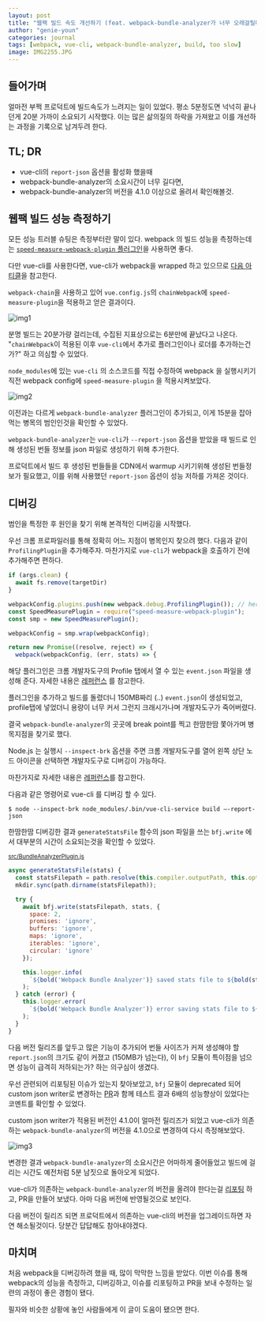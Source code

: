 ```yaml
---
layout: post
title: "웹팩 빌드 속도 개선하기 (feat. webpack-bundle-analyzer가 너무 오래걸릴때)"
author: "genie-youn"
categories: journal
tags: [webpack, vue-cli, webpack-bundle-analyzer, build, too slow]
image: IMG2255.JPG
---
```


## 들어가며
얼마전 부쩍 프로덕트에 빌드속도가 느려지는 일이 있었다. 평소 5분정도면 넉넉히 끝나던게 20분 가까이 소요되기 시작했다.
이는 많은 삶의질의 하락을 가져왔고 이를 개선하는 과정을 기록으로 남겨두려 한다.

## TL; DR
- vue-cli의 `report-json` 옵션을 활성화 했을때
- webpack-bundle-analyzer의 소요시간이 너무 길다면,
- webpack-bundle-analyzer의 버전을 4.1.0 이상으로 올려서 확인해볼것.

## 웹팩 빌드 성능 측정하기
모든 성능 트러블 슈팅은 측정부터란 말이 있다. webpack 의 빌드 성능을 측정하는데는 [`speed-measure-webpack-plugin` 플러그인](https://github.com/stephencookdev/speed-measure-webpack-plugin)을 사용하면 좋다.

다만 vue-cli를 사용한다면, vue-cli가 webpack을 wrapped 하고 있으므로 [다음 아티클](https://genie-youn.github.io/journal/vue-cli_%EC%97%90%EC%84%9C_speed-measure-webpack-plugin_%EC%82%AC%EC%9A%A9%ED%95%98%EA%B8%B0.html)을 참고한다.

`webpack-chain`을 사용하고 있어 `vue.config.js`의 `chainWebpack`에 `speed-measure-plugin`을 적용하고 얻은 결과이다.

![img1](https://genie-youn.github.io/assets/img/webpack-speed/1.png)

분명 빌드는 20분가량 걸리는데, 수집된 지표상으로는 6분만에 끝났다고 나온다. "`chainWebpack`이 적용된 이후 `vue-cli`에서 추가로 플러그인이나 로더를 추가하는건가?" 하고 의심할 수 있었다.

`node_modules`에 있는 `vue-cli` 의 소스코드를 직접 수정하여 webpack 을 실행시키기 직전 webpack config에 `speed-measure-plugin` 을 적용시켜보았다.

![img2](https://genie-youn.github.io/assets/img/webpack-speed/before.png)

이전과는 다르게 `webpack-bundle-analyzer` 플러그인이 추가되고, 이게 15분을 잡아먹는 병목의 범인인것을 확인할 수 있었다.

`webpack-bundle-analyzer`는 `vue-cli`가 `--report-json` 옵션을 받았을 때 빌드로 인해 생성된 번들 정보를 json 파일로 생성하기 위해 추가한다.

프로덕트에서 빌드 후 생성된 번들들을 CDN에서 warmup 시키기위해 생성된 번들정보가 필요했고, 이를 위해 사용했던 `report-json` 옵션이 성능 저하를 가져온 것이다.

## 디버깅
범인을 특정한 후 원인을 찾기 위해 본격적인 디버깅을 시작했다.

우선 크롬 프로파일러를 통해 정확히 어느 지점이 병목인지 찾으려 했다. 다음과 같이 `ProfilingPlugin`을 추가해주자. 마찬가지로 `vue-cli`가 webpack을 호출하기 전에 추가해주면 편하다.

```javascript
if (args.clean) {
  await fs.remove(targetDir)
}

webpackConfig.plugins.push(new webpack.debug.ProfilingPlugin()); // here!
const SpeedMeasurePlugin = require("speed-measure-webpack-plugin");
const smp = new SpeedMeasurePlugin();

webpackConfig = smp.wrap(webpackConfig);

return new Promise((resolve, reject) => {
  webpack(webpackConfig, (err, stats) => {
```

해당 플러그인은 크롬 개발자도구의 Profile 탭에서 열 수 있는 `event.json` 파일을 생성해 준다. 자세한 내용은 [레퍼런스](https://webpack.js.org/plugins/profiling-plugin/) 를 참고한다.

플러그인을 추가하고 빌드를 돌렸더니 150MB짜리 (..) `event.json`이 생성되었고, profile탭에 넣었더니 용량이 너무 커서 그런지 크래시가나며 개발자도구가 죽어버렸다.

결국 `webpack-bundle-analyzer`의 곳곳에 break point를 찍고 한땀한땀 쫓아가며 병목지점을 찾기로 했다.

Node.js 는 실행시 `--inspect-brk` 옵션을 주면 크롬 개발자도구를 열어 왼쪽 상단 노드 아이콘을 선택하면 개발자도구로 디버깅이 가능하다.

마찬가지로 자세한 내용은 [레퍼런스](https://nodejs.org/ko/docs/guides/debugging-getting-started/)를 참고한다.

다음과 같은 명령어로 vue-cli 를 디버깅 할 수 있다.

```shell
$ node --inspect-brk node_modules/.bin/vue-cli-service build —-report-json
```

한땀한땀 디버깅한 결과 `generateStatsFile` 함수의 json 파일을 쓰는 `bfj.write` 에서 대부분의 시간이 소요되는것을 확인할 수 있었다.

<small>[src/BundleAnalyzerPlugin.js](https://github.com/webpack-contrib/webpack-bundle-analyzer/blob/v4.0.0/src/BundleAnalyzerPlugin.js#L86-L93)</small>
```javascript
async generateStatsFile(stats) {
  const statsFilepath = path.resolve(this.compiler.outputPath, this.opts.statsFilename);
  mkdir.sync(path.dirname(statsFilepath));

  try {
    await bfj.write(statsFilepath, stats, {
      space: 2,
      promises: 'ignore',
      buffers: 'ignore',
      maps: 'ignore',
      iterables: 'ignore',
      circular: 'ignore'
    });

    this.logger.info(
      `${bold('Webpack Bundle Analyzer')} saved stats file to ${bold(statsFilepath)}`
    );
  } catch (error) {
    this.logger.error(
      `${bold('Webpack Bundle Analyzer')} error saving stats file to ${bold(statsFilepath)}: ${error}`
    );
  }
}
```

다음 버전 릴리즈를 앞두고 많은 기능이 추가되어 번들 사이즈가 커져 생성해야 할 `report.json`의 크기도 같이 커졌고 (150MB가 넘는다), 이 `bfj` 모듈이 특이점을 넘으면 성능이 급격히 저하되는가? 하는 의구심이 생겼다.

우선 관련되어 리포팅된 이슈가 있는지 찾아보았고, `bfj` 모듈이 deprecated 되어 custom json writer로 변경하는 [PR](https://github.com/webpack-contrib/webpack-bundle-analyzer/pull/390)과 함께 테스트 결과 6배의 성능향상이 있었다는 코멘트를 확인할 수 있었다.

custom json writer가 적용된 버전인 4.1.0이 얼마전 릴리즈가 되었고 vue-cli가 의존하는 `webpack-bundle-analyzer`의 버전을 4.1.0으로 변경하여 다시 측정해보았다.

![img3](https://genie-youn.github.io/assets/img/webpack-speed/after.png)

변경한 결과 `webpack-bundle-analyzer`의 소요시간은 어마하게 줄어들었고 빌드에 걸리는 시간도 예전처럼 5분 남짓으로 돌아오게 되었다.

vue-cli가 의존하는 `webpack-bundle-analyzer`의 버전을 올려야 한다는걸 [리포팅](https://github.com/vuejs/vue-cli/issues/6091) 하고, PR을 만들어 보냈다. 아마 다음 버전에 반영될것으로 보인다.

다음 버전이 릴리즈 되면 프로덕트에서 의존하는 vue-cli의 버전을 업그레이드하면 자연 해소될것이다. 당분간 답답해도 참아내야겠다.

## 마치며
처음 webpack을 디버깅하려 했을 때, 많이 막막한 느낌을 받았다. 이번 이슈를 통해 webpack의 성능을 측정하고, 디버깅하고, 이슈를 리포팅하고 PR을 보내 수정하는 일련의 과정이 좋은 경험이 됐다.

필자와 비슷한 상황에 놓인 사람들에게 이 글이 도움이 됐으면 한다.
